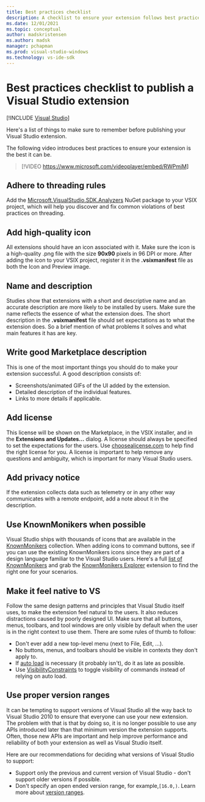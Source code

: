 ```yaml
---
title: Best practices checklist
description: A checklist to ensure your extension follows best practices before you publish it.
ms.date: 12/01/2021
ms.topic: conceptual
author: madskristensen
ms.author: madsk
manager: pchapman
ms.prod: visual-studio-windows
ms.technology: vs-ide-sdk
---
```

# Best practices checklist to publish a Visual Studio extension

 [!INCLUDE [Visual Studio](~/includes/applies-to-version/vs-windows-only.md)]

Here's a list of things to make sure to remember before publishing your Visual Studio extension.

The following video introduces best practices to ensure your extension is the best it can be.

> [!VIDEO https://www.microsoft.com/videoplayer/embed/RWPmjM]

## Adhere to threading rules
Add the [Microsoft.VisualStudio.SDK.Analyzers](https://www.nuget.org/packages/Microsoft.VisualStudio.SDK.Analyzers/) NuGet package to your VSIX project, which will help you discover and fix common violations of best practices on threading.

## Add high-quality icon
All extensions should have an icon associated with it. Make sure the icon is a high-quality .png file with the size **90x90** pixels in 96 DPI or more. After adding the icon to your VSIX project, register it in the **.vsixmanifest** file as both the Icon and Preview image.

## Name and description
Studies show that extensions with a short and descriptive name and an accurate description are more likely to be installed by users. Make sure the name reflects the essence of what the extension does. The short description in the **.vsixmanifest** file should set expectations as to what the extension does. So a brief mention of what problems it solves and what main features it has are key.

## Write good Marketplace description
This is one of the most important things you should do to make your extension successful. A good description consists of:

* Screenshots/animated GIFs of the UI added by the extension.
* Detailed description of the individual features.
* Links to more details if applicable.

## Add license
This license will be shown on the Marketplace, in the VSIX installer, and in the **Extensions and Updates...** dialog. A license should always be specified to set the expectations for the users. Use [choosealicense.com](https://choosealicense.com/) to help find the right license for you. A license is important to help remove any questions and ambiguity, which is important for many Visual Studio users.

## Add privacy notice
If the extension collects data such as telemetry or in any other way communicates with a remote endpoint, add a note about it in the description.

## Use KnownMonikers when possible
Visual Studio ships with thousands of icons that are available in the [KnownMonikers](../../image-service-and-catalog.md) collection. When adding icons to command buttons, see if you can use the existing KnownMonikers icons since they are part of a design language familiar to the Visual Studio users. Here's a full [list of KnownMonikers](https://glyphlist.azurewebsites.net/knownmonikers/) and grab the [KnownMonikers Explorer](https://marketplace.visualstudio.com/items?itemName=MadsKristensen.knownmonikersexplorer) extension to find the right one for your scenarios.

## Make it feel native to VS
Follow the same design patterns and principles that Visual Studio itself uses, to make the extension feel natural to the users. It also reduces distractions caused by poorly designed UI. Make sure that all buttons, menus, toolbars, and tool windows are only visible by default when the user is in the right context to use them. There are some rules of thumb to follow:

* Don't ever add a new top-level menu (next to File, Edit, ...).
* No buttons, menus, and toolbars should be visible in contexts they don't apply to.
* If [auto load](https://github.com/microsoft/VSSDK-Extensibility-Samples/tree/master/AsyncPackageMigration) is necessary (it probably isn't), do it as late as possible.
* Use [VisibilityConstraints](https://github.com/Microsoft/VSSDK-Extensibility-Samples/tree/master/VisibilityConstraints) to toggle visibility of commands instead of relying on auto load.

## Use proper version ranges
It can be tempting to support versions of Visual Studio all the way back to Visual Studio 2010 to ensure that everyone can use your new extension. The problem with that is that by doing so, it is no longer possible to use any APIs introduced later than that minimum version the extension supports. Often, those new APIs are important and help improve performance and reliability of both your extension as well as Visual Studio itself.

Here are our recommendations for deciding what versions of Visual Studio to support:

* Support only the previous and current version of Visual Studio - don't support older versions if possible.
* Don't specify an open ended version range, for example,`[16.0,)`. Learn more about [version ranges](https://devblogs.microsoft.com/visualstudio/visual-studio-extensions-and-version-ranges-demystified/).